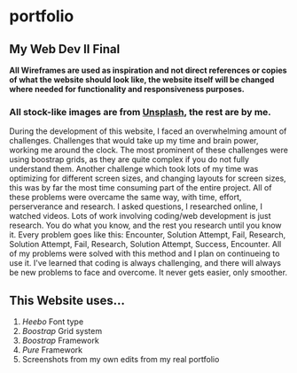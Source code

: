 # portfolio
## My Web Dev II Final

**All Wireframes are used as inspiration and not direct references or copies of what the website should look like, the website itself will be changed where needed for functionality and responsiveness purposes.**

### All stock-like images are from [Unsplash](https://unsplash.com), the rest are by me.


During the development of this website, I faced an overwhelming amount of challenges. Challenges that would take up my time and brain power, working me around the clock. The most prominent of these challenges were using boostrap grids, as they are quite complex if you do not fully understand them. Another challenge which took lots of my time was optimizing for different screen sizes, and changing layouts for screen sizes, this was by far the most time consuming part of the entire project. All of these problems were overcame the same way, with time, effort, perserverance and research. I asked questions, I researched online, I watched videos. Lots of work involving coding/web development is just research. You do what you know, and the rest you research until you know it. Every problem goes like this: Encounter, Solution Attempt, Fail, Research, Solution Attempt, Fail, Research, Solution Attempt, Success, Encounter. All of my problems were solved with this method and I plan on continueing to use it. I've learned that coding is always challenging, and there will always be new problems to face and overcome. It never gets easier, only smoother.

## This Website uses...
1. *Heebo* Font type
2. *Boostrap* Grid system
3. *Boostrap* Framework
4. *Pure* Framework
5. Screenshots from my own edits from my real portfolio